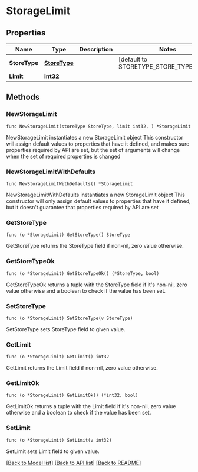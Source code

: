 # StorageLimit

## Properties

Name | Type | Description | Notes
------------ | ------------- | ------------- | -------------
**StoreType** | [**StoreType**](StoreType.md) |  | [default to STORETYPE_STORE_TYPE_CASTS]
**Limit** | **int32** |  | 

## Methods

### NewStorageLimit

`func NewStorageLimit(storeType StoreType, limit int32, ) *StorageLimit`

NewStorageLimit instantiates a new StorageLimit object
This constructor will assign default values to properties that have it defined,
and makes sure properties required by API are set, but the set of arguments
will change when the set of required properties is changed

### NewStorageLimitWithDefaults

`func NewStorageLimitWithDefaults() *StorageLimit`

NewStorageLimitWithDefaults instantiates a new StorageLimit object
This constructor will only assign default values to properties that have it defined,
but it doesn't guarantee that properties required by API are set

### GetStoreType

`func (o *StorageLimit) GetStoreType() StoreType`

GetStoreType returns the StoreType field if non-nil, zero value otherwise.

### GetStoreTypeOk

`func (o *StorageLimit) GetStoreTypeOk() (*StoreType, bool)`

GetStoreTypeOk returns a tuple with the StoreType field if it's non-nil, zero value otherwise
and a boolean to check if the value has been set.

### SetStoreType

`func (o *StorageLimit) SetStoreType(v StoreType)`

SetStoreType sets StoreType field to given value.


### GetLimit

`func (o *StorageLimit) GetLimit() int32`

GetLimit returns the Limit field if non-nil, zero value otherwise.

### GetLimitOk

`func (o *StorageLimit) GetLimitOk() (*int32, bool)`

GetLimitOk returns a tuple with the Limit field if it's non-nil, zero value otherwise
and a boolean to check if the value has been set.

### SetLimit

`func (o *StorageLimit) SetLimit(v int32)`

SetLimit sets Limit field to given value.



[[Back to Model list]](../README.md#documentation-for-models) [[Back to API list]](../README.md#documentation-for-api-endpoints) [[Back to README]](../README.md)


